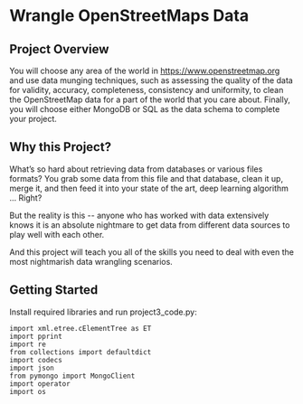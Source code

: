 # Wrangle OpenStreetMaps Data

## Project Overview
You will choose any area of the world in https://www.openstreetmap.org and use data munging techniques, such as assessing the quality of the data for validity, accuracy, completeness, consistency and uniformity, to clean the OpenStreetMap data for a part of the world that you care about. Finally, you will choose either MongoDB or SQL as the data schema to complete your project.

## Why this Project?
What’s so hard about retrieving data from databases or various files formats? You grab some data from this file and that database, clean it up, merge it, and then feed it into your state of the art, deep learning algorithm … Right?

But the reality is this -- anyone who has worked with data extensively knows it is an absolute nightmare to get data from different data sources to play well with each other.

And this project will teach you all of the skills you need to deal with even the most nightmarish data wrangling scenarios.

## Getting Started
Install required libraries and run project3_code.py:  
```
import xml.etree.cElementTree as ET  
import pprint  
import re  
from collections import defaultdict  
import codecs  
import json  
from pymongo import MongoClient  
import operator  
import os
```
